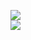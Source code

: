 [![](https://img.shields.io/badge/Made%20With-Github%20Spray-lightgrey.svg?style=for-the-badge&logo=github)](https://github.com/Annihil/github-spray#22313)  
[![](https://i.imgur.com/2DrTn0Z.gif)](https://github.com/Annihil/github-spray)